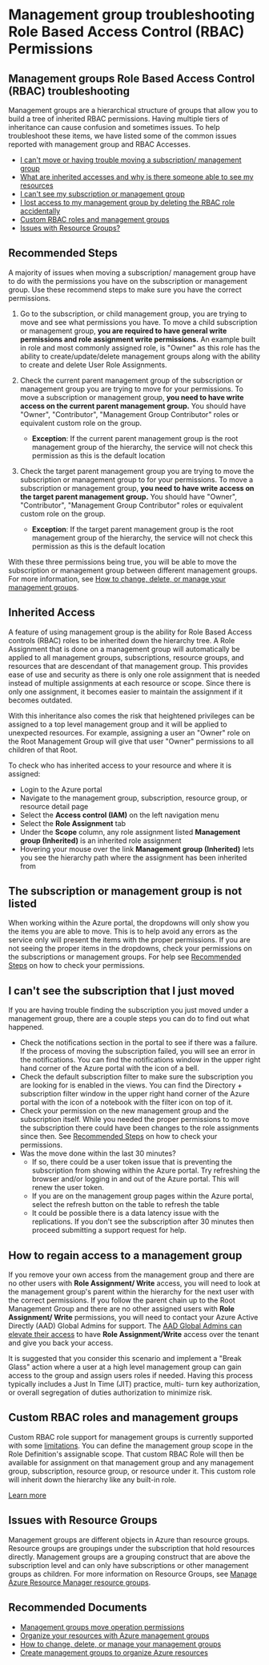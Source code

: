 <properties
	pageTitle="Troubleshooting Management groups and subscriptions RBAC permissions"
	description="Common issues with using management groups and subscriptions RBAC Permissions"
	service="Microsoft.Management"
	resource="managementgroups"
	authors="rthorn17"
	ms.author="rithorn"
	articleId="managementgroups-rbac"
	selfHelpType="generic"
	supportTopicIds="32609543,32609546,32609548,32609549,32609550 "
	productPesIds="16530"
	cloudEnvironments="public,fairfax,mooncake"
	ownershipId="ASEP_ContentService_Placeholder"
/>

# Management group troubleshooting Role Based Access Control (RBAC) Permissions

## Management groups Role Based Access Control (RBAC) troubleshooting

Management groups are a hierarchical structure of groups that allow you to build a tree of inherited RBAC permissions. Having multiple tiers of inheritance can cause confusion and sometimes issues.  To help troubleshoot these items, we have listed some of the common issues reported with management group and RBAC Accesses.  

- [I can't move or having trouble moving a subscription/ management group](#recommended-steps)
- [What are inherited accesses and why is there someone able to see my resources](#inherited-access)
- [I can't see my subscription or management group](#the-subscription-or-management-group-is-not-listed)
- [I lost access to my management group by deleting the RBAC role accidentally](#how-to-regain-access-to-a-management-group)
- [Custom RBAC roles and management groups](#custom-RBAC-roles-and-management-groups)
- [Issues with Resource Groups?](#issues-with-Resource-Groups)

## **Recommended Steps**

A majority of issues when moving a subscription/ management group have to do with the permissions you have on the subscription or management group.  Use these recommend steps to make sure you have the correct permissions.

1. Go to the subscription, or child management group, you are trying to move and see what permissions you have. To move a child subscription or management group, **you are required to have general write permissions and role assignment write permissions.** An example built in role and most commonly assigned role, is "Owner" as this role has the ability to create/update/delete management groups along with the ability to create and delete User Role Assignments.

1. Check the current parent management group of the subscription or management group you are trying to move for your permissions. To move a subscription or management group, **you need to have write access on the current parent management group.**  You should have "Owner", "Contributor", "Management Group Contributor" roles or equivalent custom role on the group.  

	* **Exception**: If the current parent management group is the root management group of the hierarchy, the service will not check this permission as this is the default location  

1. Check the target parent management group you are trying to move the subscription or management group to for your permissions. To move a subscription or management group, **you need to have write access on the target parent management group.**  You should have "Owner", "Contributor", "Management Group Contributor" roles or equivalent custom role on the group.

	* **Exception**: If the target parent management group is the root management group of the hierarchy, the service will not check this permission as this is the default location

With these three permissions being true, you will be able to move the subscription or management group between different management groups. For more information, see [How to change, delete, or manage your management groups](https://docs.microsoft.com/azure/governance/management-groups/manage#moving-management-groups-and-subscriptions).

## Inherited Access

A feature of using management group is the ability for Role Based Access controls (RBAC) roles to be inherited down the hierarchy tree.  A Role Assignment that is done on a management group will automatically be applied to all management groups, subscriptions, resource groups, and resources that are descendant of that management group.  This provides ease of use and security as there is only one role assignment that is needed instead of multiple assignments at each resource or scope. Since there is only one assignment, it becomes easier to maintain the assignment if it becomes outdated.  

With this inheritance also comes the risk that heightened privileges can be assigned to a top level management group and it will be applied to unexpected resources. For example, assigning a user an "Owner" role on the Root Management Group will give that user "Owner" permissions to all children of that Root.  

To check who has inherited access to your resource and where it is assigned:

- Login to the Azure portal
- Navigate to the management group, subscription, resource group, or resource detail page
- Select the **Access control (IAM)** on the left navigation menu
- Select the **Role Assignment** tab
- Under the **Scope** column, any role assignment listed **Management group (Inherited)** is an inherited role assignment
- Hovering your mouse over the link **Management group (Inherited)** lets you see the hierarchy path where the assignment has been inherited from

## The subscription or management group is not listed

When working within the Azure portal, the dropdowns will only show you the items you are able to move.  This is to help avoid any errors as the service only will present the items with the proper permissions.  If you are not seeing the proper items in the dropdowns, check your permissions on the subscriptions or management groups. For help see [Recommended Steps](#recommended-steps) on how to check your permissions.  

## I can't see the subscription that I just moved

If you are having trouble finding the subscription you just moved under a management group, there are a couple steps you can do to find out what happened.  

- Check the notifications section in the portal to see if there was a failure. If the process of moving the subscription failed, you will see an error in the notifications. You can find the notifications window in the upper right hand corner of the Azure portal with the icon of a bell.
- Check the default subscription filter to make sure the subscription you are looking for is enabled in the views. You can find the Directory + subscription filter window in the upper right hand corner of the Azure portal with the icon of a notebook with the filter icon on top of it.
- Check your permission on the new management group and the subscription itself. While you needed the proper permissions to move the subscription there could have been changes to the role assignments since then. See [Recommended Steps](#recommended-steps) on how to check your permissions.
- Was the move done within the last 30 minutes?
  - If so, there could be a user token issue that is preventing the subscription from showing within the Azure portal. Try refreshing the browser and/or logging in and out of the Azure portal. This will renew the user token.
  - If you are on the management group pages within the Azure portal, select the refresh button on the table to refresh the table
  - It could be possible there is a data latency issue with the replications. If you don't see the subscription after 30 minutes then proceed submitting a support request for help.

## How to regain access to a management group

If you remove your own access from the management group and there are no other users with **Role Assignment/ Write** access, you will need to look at the management group's parent within the hierarchy for the next user with the correct permissions. If you follow the parent chain up to the Root Management Group and there are no other assigned users with **Role Assignment/ Write** permissions, you will need to contact your Azure Active Directly (AAD) Global Admins for support. The [AAD Global Admins can elevate their access](https://docs.microsoft.com/azure/role-based-access-control/elevate-access-global-admin) to have **Role Assignment/Write** access over the tenant and give you back your access.  

It is suggested that you consider this scenario and implement a "Break Glass" action where a user at a high level management group can gain access to the group and assign users roles if needed. Having this process typically includes a Just In Time (JIT) practice, multi- turn key authorization, or overall segregation of duties authorization to minimize risk.

## Custom RBAC roles and management groups

Custom RBAC role support for management groups is currently supported with some [limitations](https://docs.microsoft.com/azure/governance/management-groups/overview#limitations). You can define the management group scope in the Role Definition's assignable scope. That custom RBAC Role will then be available for assignment on that management group and any management group, subscription, resource group, or resource under it. This custom role will inherit down the hierarchy like any built-in role.

[Learn more](https://docs.microsoft.com/azure/governance/management-groups/overview#custom-rbac-role-definition-and-assignment) 

## Issues with Resource Groups

Management groups are different objects in Azure than resource groups.  Resource groups are groupings under the subscription that hold resources directly. Management groups are a grouping construct that are above the subscription level and can only have subscriptions or other management groups as children. For more information on Resource Groups, see [Manage Azure Resource Manager resource groups](https://docs.microsoft.com/azure/azure-resource-manager/manage-resource-groups-portal).

## **Recommended Documents**

- [Management groups move operation permissions](https://docs.microsoft.com/azure/governance/management-groups/overview#moving-management-groups-and-subscriptions)
- [Organize your resources with Azure management groups](https://docs.microsoft.com/azure/governance/management-groups/overview)
- [How to change, delete, or manage your management groups](https://docs.microsoft.com/azure/governance/management-groups/manage)
- [Create management groups to organize Azure resources](https://docs.microsoft.com/azure/governance/management-groups/create)
